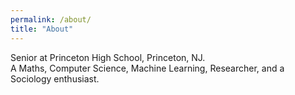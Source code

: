 ```yaml
---
permalink: /about/
title: "About"
---
```


Senior at Princeton High School, Princeton, NJ. 
<br/>
A Maths, Computer Science, Machine Learning, Researcher, and a Sociology enthusiast.
